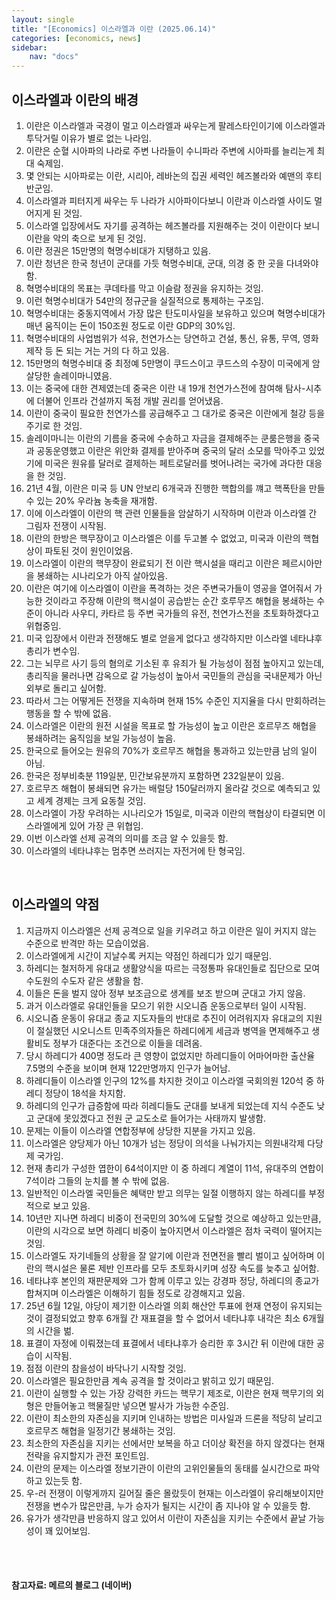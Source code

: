```yaml
---
layout: single
title: "[Economics] 이스라엘과 이란 (2025.06.14)"
categories: [economics, news]
sidebar:
    nav: "docs"
---
```


## 이스라엘과 이란의 배경
1. 이란은 이스라엘과 국경이 멀고 이스라엘과 싸우는게 팔레스타인이기에 이스라엘과 투닥거릴 이유가 별로 없는 나라임.
1. 이란은 순혈 시아파의 나라로 주변 나라들이 수니파라 주변에 시아파를 늘리는게 최대 숙제임.
1. 몇 안되는 시아파로는 이란, 시리아, 레바논의 집권 세력인 헤즈볼라와 예맨의 후티반군임.
1. 이스라엘과 피터지게 싸우는 두 나라가 시아파이다보니 이란과 이스라엘 사이도 멀어지게 된 것임.
1. 이스라엘 입장에서도 자기를 공격하는 헤즈볼라를 지원해주는 것이 이란이다 보니 이란을 악의 축으로 보게 된 것임.
1. 이란 정권은 15만명의 혁명수비대가 지탱하고 있음.
1. 이란 청년은 한국 청년이 군대를 가듯 혁명수비대, 군대, 의경 중 한 곳을 다녀와야 함.
1. 혁명수비대의 목표는 쿠데타를 막고 이슬람 정권을 유지하는 것임.
1. 이런 혁명수비대가 54만의 정규군을 실질적으로 통제하는 구조임.
1. 혁명수비대는 중동지역에서 가장 많은 탄도미사일을 보유하고 있으며 혁명수비대가 매년 움직이는 돈이 150조원 정도로 이란 GDP의 30%임.
1. 혁명수비대의 사업범위가 석유, 천연가스는 당연하고 건설, 통신, 유통, 무역, 영화 제작 등 돈 되는 거는 거의 다 하고 있음.
1. 15만명의 혁명수비대 중 최정예 5만명이 쿠드스이고 쿠드스의 수장이 미국에게 암살당한 솔레이마니였음.
1. 이는 중국에 대한 견제였는데 중국은 이란 내 19개 천연가스전에 참여해 탐사-시추에 더불어 인프라 건설까지 독점 개발 권리를 얻어냈음.
1. 이란이 중국이 필요한 천연가스를 공급해주고 그 대가로 중국은 이란에게 철강 등을 주기로 한 것임.
1. 솔레이마니는 이란의 기름을 중국에 수송하고 자금을 결제해주는 쿤룸은행을 중국과 공동운영했고 이란은 위안화 결제를 받아주며 중국의 달러 소모를 막아주고 있었기에 미국은 원유를 달러로 결제하는 페트로달러를 벗어나려는 국가에 과다한 대응을 한 것임.
1. 21년 4월, 이란은 미국 등 UN 안보리 6개국과 진행한 핵합의를 꺠고 핵폭탄을 만들 수 있는 20% 우라늄 농축을 재개함.
1. 이에 이스라엘이 이란의 핵 관련 인물들을 암살하기 시작하며 이란과 이스라엘 간 그림자 전쟁이 시작됨.
1. 이란의 한방은 핵무장이고 이스라엘은 이를 두고볼 수 없었고, 미국과 이란의 핵협상이 파토된 것이 원인이었음.
1. 이스라엘이 이란의 핵무장이 완료되기 전 이란 핵시설을 때리고 이란은 페르시아만을 봉쇄하는 시나리오가 아직 살아있음.
1. 이란은 여기에 이스라엘이 이란을 폭격하는 것은 주변국가들이 영공을 열어줘서 가능한 것이라고 주장해 이란의 핵시설이 공습받는 순간 호루무즈 해협을 봉쇄하는 수준이 아니라 사우디, 카타르 등 주변 국가들의 유전, 천연가스전을 초토화하겠다고 위협중임.
1. 미국 입장에서 이란과 전쟁해도 별로 얻을게 없다고 생각하지만 이스라엘 네타냐후 총리가 변수임.
1. 그는 뇌무르 사기 등의 혐의로 기소된 후 유죄가 될 가능성이 점점 높아지고 있는데, 총리직을 물러나면 감옥으로 갈 가능성이 높아서 국민들의 관심을 국내문제가 아닌 외부로 돌리고 싶어함.
1. 따라서 그는 어떻게든 전쟁을 지속하며 현재 15% 수준인 지지율을 다시 만회하려는 행동을 할 수 밖에 없음.
1. 이스라엘은 이란의 원전 시설을 목표로 할 가능성이 높고 이란은 호르무즈 해협을 봉쇄하려는 움직임을 보일 가능성이 높음.
1. 한국으로 들어오는 원유의 70%가 호르무즈 해협을 통과하고 있는만큼 남의 일이 아님.
1. 한국은 정부비축분 119일분, 민간보유분까지 포함하면 232일분이 있음.
1. 호르무즈 해협이 봉쇄되면 유가는 배럴당 150달러까지 올라갈 것으로 예측되고 있고 세계 경제는 크게 요동칠 것임.
1. 이스라엘이 가장 우려하는 시나리오가 15일로, 미국과 이란의 핵협상이 타결되면 이스라엘에게 있어 가장 큰 위협임.
1. 이번 이스라엘 선제 공격의 의미를 조금 알 수 있을듯 함.
1. 이스라엘의 네타냐후는 멈추면 쓰러지는 자전거에 탄 형국임.

<br/>

## 이스라엘의 약점
1. 지금까지 이스라엘은 선제 공격으로 일을 키우려고 하고 이란은 일이 커지지 않는 수준으로 반격만 하는 모습이었음.
1. 이스라엘에게 시간이 지날수록 커지는 약점인 하레디가 있기 때문임.
1. 하레디는 철저하게 유대교 생활양식을 따르는 극정통파 유대인들로 집단으로 모여 수도원의 수도자 같은 생활을 함.
1. 이들은 돈을 벌지 않아 정부 보조금으로 생계를 보조 받으며 군대고 가지 않음.
1. 과거 이스라엘로 유대인들을 모으기 위한 시오니즘 운동으로부터 일이 시작됨.
1. 시오니즘 운동이 유대교 종교 지도자들의 반대로 추진이 어려워지자 유대교의 지원이 절실했던 시오니스트 민족주의자들은 하레디에게 세금과 병역을 면제해주고 생활비도 정부가 대준다는 조건으로 이들을 데려옴.
1. 당시 하레디가 400명 정도라 큰 영향이 없었지만 하레디들이 어마어마한 출산율 7.5명의 수준을 보이며 현재 122만명까지 인구가 늘어남.
1. 하레디들이 이스라엘 인구의 12%를 차지한 것이고 이스라엘 국회의원 120석 중 하레디 정당이 18석을 차지함.
1. 하레디의 인구가 급증함에 따라 히레디들도 군대를 보내게 되었는데 지식 수준도 낮고 군대에 못있겠다고 전원 군 교도소로 들어가는 사태까지 발생함.
1. 문제는 이들이 이스라엘 연합정부에 상당한 지분을 가지고 있음.
1. 이스라엘은 양당제가 아닌 10개가 넘는 정당이 의석을 나눠가지는 의원내각제 다당제 국가임.
1. 현재 총리가 구성한 엽한이 64석이지만 이 중 하레디 계열이 11석, 유대주의 연합이 7석이라 그들의 눈치를 볼 수 밖에 없음.
1. 일반적인 이스라엘 국민들은 혜택만 받고 의무는 일절 이행하지 않는 하레디를 부정적으로 보고 있음.
1. 10년만 지나면 하레디 비중이 전국민의 30%에 도달할 것으로 예상하고 있는만큼, 이란의 시각으로 보면 하레디 비중이 높아지면서 이스라엘은 점차 국력이 떨어지는 것임.
1. 이스라엘도 자기네들의 상황을 잘 알기에 이란과 전면전을 빨리 벌이고 싶어하며 이란의 핵시설은 물론 제반 인프라를 모두 초토화시키며 성장 속도를 늦추고 싶어함.
1. 네타냐후 본인의 재판문제와 그가 함께 이루고 있는 강경파 정당, 하레디의 종교가 합쳐지며 이스라엘은 이해하기 힘들 정도로 강경해지고 있음.
1. 25년 6월 12일, 야당이 제기한 이스라엘 의회 해산안 투표에 현재 연정이 유지되는 것이 결정되었고 향후 6개월 간 재표결을 할 수 없어서 네타냐후 내각은 최소 6개월의 시간을 벎.
1. 표결이 자정에 이뤄졌는데 표결에서 네타냐후가 승리한 후 3시간 뒤 이란에 대한 공습이 시작됨.
1. 점점 이란의 참을성이 바닥나기 시작할 것임.
1. 이스라엘은 필요한만큼 계속 공격을 할 것이라고 밝히고 있기 때문임.
1. 이란이 실행할 수 있는 가장 강력한 카드는 핵무기 제조로, 이란은 현재 핵무기의 외형은 만들어놓고 핵물질만 넣으면 발사가 가능한 수준임.
1. 이란이 최소한의 자존심을 지키며 인내하는 방법은 미사일과 드론을 적당히 날리고 호르무즈 해협을 일정기간 봉쇄하는 것임.
1. 최소한의 자존심을 지키는 선에서만 보복을 하고 더이상 확전을 하지 않겠다는 현재 전략을 유지할지가 관전 포인트임.
1. 이란의 문제는 이스라엘 정보기관이 이란의 고위인물들의 동태를 실시간으로 파악하고 있는듯 함.
1. 우-러 전쟁이 이렇게까지 길어질 줄은 몰랐듯이 현재는 이스라엘이 유리해보이지만 전쟁을 변수가 많은만큼, 누가 승자가 될지는 시간이 좀 지나야 알 수 있을듯 함.
1. 유가가 생각만큼 반응하지 않고 있어서 이란이 자존심을 지키는 수준에서 끝날 가능성이 꽤 있어보임.



<br/>
<br/>

#### 참고자료: 메르의 블로그 (네이버)